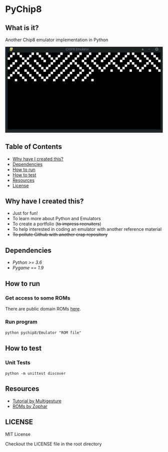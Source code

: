 # PyChip8

## What is it?

Another Chip8 emulator implementation in Python

![Interpreting the MAZE ROM](./running_maze.gif)

## Table of Contents

* [Why have I created this?](#why-have-i-created-this-?)
* [Dependencies](dependencis)
* [How to run](#how-to-run)
* [How to test](#how-to-test)
* [Resources](#resources)
* [License](#license)

## Why have I created this?

- Just for fun!
- To learn more about Python and Emulators
- To create a portfolio (~~to impress recruiters~~)
- To help  interested in coding an emulator with another reference material
- ~~To pollute Github with another crap repository~~

## Dependencies

- _Python >= 3.6_
- _Pygame == 1.9_

## How to run

### Get access to some ROMs

There are public domain ROMs [here](https://www.zophar.net/pdroms/chip8.html).

### Run program
```shell
python pychip8/Emulator "ROM file"
```

## How to test

### Unit Tests
```shell
python -m unittest discover
```

## Resources

* [Tutorial by Multigesture](http://www.multigesture.net/articles/how-to-write-an-emulator-chip-8-interpreter/)
* [ROMs by Zophar](https://www.zophar.net/pdroms/chip8.html)

## LICENSE

MIT License

Checkout the LICENSE file in the root directory